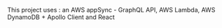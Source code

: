 This project uses : 
an AWS appSync - GraphQL API, AWS Lambda, AWS DynamoDB + 
Apollo Client and React